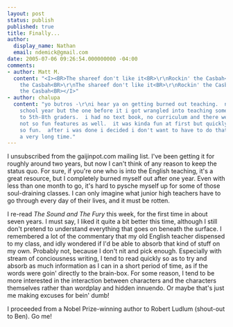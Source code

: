 ```yaml
---
layout: post
status: publish
published: true
title: Finally...
author:
  display_name: Nathan
  email: ndemick@gmail.com
date: 2005-07-06 09:26:54.000000000 -04:00
comments:
- author: Matt M.
  content: "<I><BR>The shareef don't like it<BR>\r\nRockin' the Casbah<BR>\r\nRock
    the Casbah<BR>\r\nThe shareef don't like it<BR>\r\nRockin' the Casbah<BR>\r\nRock
    the Casbah<BR></I>"
- author: chalupa
  content: "yo butros -\r\ni hear ya on getting burned out teaching.  not this past
    school year but the one before it i got wrangled into teaching some computer classes
    to 5th-8th graders.  i had no text book, no curriculum and there were a few other
    not so fun features as well.  it was kinda fun at first but quickly became not
    so fun.  after i was done i decided i don't want to have to do that again for
    a very long time."
---
```

I unsubscribed from the gaijinpot.com mailing list. I've been getting it for roughly around two years, but now I can't think of any reason to keep the status quo. For sure, if you're one who is into the English teaching, it's a great resource, but I completely burned myself out after one year. Even with less than one month to go, it's hard to pysche myself up for some of those soul-draining classes. I can only imagine what junior high teachers have to go through every day of their lives, and it must be rotten. <p>
I re-read <i>The Sound and The Fury</i> this week, for the first time in about seven years. I must say, I liked it quite a bit better this time, although I still don't pretend to understand everything that goes on beneath the surface. I remembered a lot of the commentary that my old English teacher dispensed to my class, and idly wondered if I'd be able to absorb that kind of stuff on my own. Probably not, because I don't nit and pick enough. Especially with stream of conciousness writing, I tend to read quickly so as to try and absorb as much information as I can in a short period of time, as if the words were goin' directly to the brain-box. For some reason, I tend to be more interested in the interaction between characters and the characters themselves rather than wordplay and hidden innuendo. Or maybe that's just me making excuses for bein' dumb! <p> I proceeded from a Nobel Prize-winning author to Robert Ludlum (shout-out to Ben). Go me!